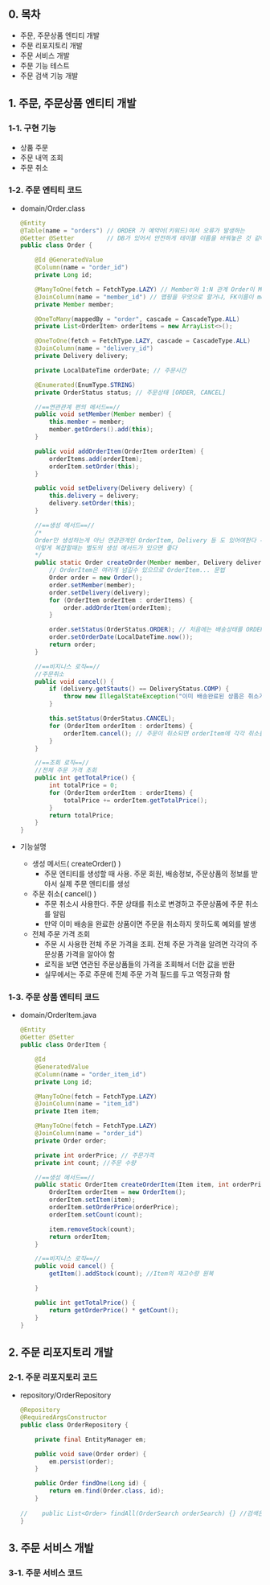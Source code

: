 ## 0. 목차
- 주문, 주문상품 엔티티 개발
- 주문 리포지토리 개발
- 주문 서비스 개발
- 주문 기능 테스트
- 주문 검색 기능 개발

## 1. 주문, 주문상품 엔티티 개발

### 1-1. 구현 기능
- 상품 주문
- 주문 내역 조회
- 주문 취소

### 1-2. 주문 엔티티 코드
- domain/Order.class
  ```java
  @Entity
  @Table(name = "orders") // ORDER 가 예약어(키워드)여서 오류가 발생하는
  @Getter @Setter         // DB가 있어서 안전하게 테이블 이름을 바꿔놓은 것 같아요
  public class Order {

      @Id @GeneratedValue
      @Column(name = "order_id")
      private Long id;

      @ManyToOne(fetch = FetchType.LAZY) // Member와 1:N 관계 Order이 M이니까 ManyToOne
      @JoinColumn(name = "member_id") // 맵핑을 무엇으로 할거냐, FK이름이 member_id가 된다.
      private Member member;

      @OneToMany(mappedBy = "order", cascade = CascadeType.ALL)
      private List<OrderItem> orderItems = new ArrayList<>();

      @OneToOne(fetch = FetchType.LAZY, cascade = CascadeType.ALL)
      @JoinColumn(name = "delivery_id")
      private Delivery delivery;

      private LocalDateTime orderDate; // 주문시간

      @Enumerated(EnumType.STRING)
      private OrderStatus status; // 주문상태 [ORDER, CANCEL]

      //==연관관계 편의 메서드==//
      public void setMember(Member member) {
          this.member = member;
          member.getOrders().add(this);
      }

      public void addOrderItem(OrderItem orderItem) {
          orderItems.add(orderItem);
          orderItem.setOrder(this);
      }

      public void setDelivery(Delivery delivery) {
          this.delivery = delivery;
          delivery.setOrder(this);
      }

      //==생성 메서드==//
      /*
      Order만 생성하는게 아닌 연관관계인 OrderItem, Delivery 등 도 있어여한다 -> 복잡
      이렇게 복잡할때는 별도의 생성 메서드가 있으면 좋다
      */
      public static Order createOrder(Member member, Delivery delivery, OrderItem... orderItems) {
          // OrderItem은 여러개 넘길수 있으므로 OrderItem... 문법
          Order order = new Order();
          order.setMember(member);
          order.setDelivery(delivery);
          for (OrderItem orderItem : orderItems) {
              order.addOrderItem(orderItem);
          }

          order.setStatus(OrderStatus.ORDER); // 처음에는 배송상태를 ORDER로 강제
          order.setOrderDate(LocalDateTime.now());
          return order;
      }

      //==비지니스 로직==//
      //주문취소
      public void cancel() {
          if (delivery.getStauts() == DeliveryStatus.COMP) {
              throw new IllegalStateException("이미 배송완료된 상품은 취소가 불가능합니다.");
          }

          this.setStatus(OrderStatus.CANCEL);
          for (OrderItem orderItem : orderItems) {
              orderItem.cancel(); // 주문이 취소되면 orderItem에 각각 취소를 진행
          }
      }

      //==조회 로직==//
      //전체 주문 가격 조회
      public int getTotalPrice() {
          int totalPrice = 0;
          for (OrderItem orderItem : orderItems) {
              totalPrice += orderItem.getTotalPrice();
          }
          return totalPrice;
      }
  }
  ```

- 기능설명
  - 생성 메서드( createOrder() )
    - 주문 엔티티를 생성할 때 사용. 주문 회원, 배송정보, 주문상품의 정보를 받아서 실제 주문 엔티티를 생성
  - 주문 취소( cancel() )
    - 주문 취소시 사용한다. 주문 상태를 취소로 변경하고 주문상품에 주문 취소를 알림
    - 만약 이미 배송을 완료한 상품이면 주문을 취소하지 못하도록 예외를 발생
  - 전체 주문 가격 조회
    - 주문 시 사용한 전체 주문 가격을 조회. 전체 주문 가격을 알려면 각각의 주문상품 가격을 알아야 함
    - 로직을 보면 연관된 주문상품들의 가격을 조회해서 더한 값을 반환
    - 실무에서는 주로 주문에 전체 주문 가격 필드를 두고 역정규화 함

### 1-3. 주문 상품 엔티티 코드
- domain/OrderItem.java
  ```java
  @Entity
  @Getter @Setter
  public class OrderItem {

      @Id
      @GeneratedValue
      @Column(name = "order_item_id")
      private Long id;

      @ManyToOne(fetch = FetchType.LAZY)
      @JoinColumn(name = "item_id")
      private Item item;

      @ManyToOne(fetch = FetchType.LAZY)
      @JoinColumn(name = "order_id")
      private Order order;

      private int orderPrice; // 주문가격
      private int count; //주문 수량

      //==생성 메서드==//
      public static OrderItem createOrderItem(Item item, int orderPrice, int count) {
          OrderItem orderItem = new OrderItem();
          orderItem.setItem(item);
          orderItem.setOrderPrice(orderPrice);
          orderItem.setCount(count);

          item.removeStock(count);
          return orderItem;
      }

      //==비지니스 로직==//
      public void cancel() {
          getItem().addStock(count); //Item의 재고수량 원복

      }

      public int getTotalPrice() {
          return getOrderPrice() * getCount();
      }
  }
  ```

## 2. 주문 리포지토리 개발

### 2-1. 주문 리포지토리 코드
- repository/OrderRepository
  ```java
  @Repository
  @RequiredArgsConstructor
  public class OrderRepository {

      private final EntityManager em;

      public void save(Order order) {
          em.persist(order);
      }

      public Order findOne(Long id) {
          return em.find(Order.class, id);
      }
      
  //    public List<Order> findAll(OrderSearch orderSearch) {} //검색은 나중에 작성 어려우니까
  }
  ```

## 3. 주문 서비스 개발
### 3-1. 주문 서비스 코드
